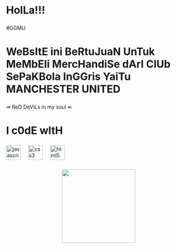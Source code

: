 <h1 align="left">HolLa!!!</h1>

###

<p align="left">#GGMU</p>

###

<h1 align="left">WeBsItE ini BeRtuJuaN UnTuk MeMbEli MercHandiSe dArI ClUb SePaKBola InGGris YaiTu MANCHESTER UNITED</h1>

###

<p align="left">⇛ ReD DeViLs in my soul ⇚</p>

###

<h1 align="left">I c0dE wItH</h1>

###

<div align="left">
  <img src="https://cdn.jsdelivr.net/gh/devicons/devicon/icons/javascript/javascript-original.svg" height="40" alt="javascript logo"  />
  <img width="12" />
  <img src="https://cdn.jsdelivr.net/gh/devicons/devicon/icons/css3/css3-original.svg" height="40" alt="css3 logo"  />
  <img width="12" />
  <img src="https://cdn.jsdelivr.net/gh/devicons/devicon/icons/html5/html5-original.svg" height="40" alt="html5 logo"  />
</div>

###

<div align="center">
  <img height="200" src="https://i.pinimg.com/564x/da/7a/38/da7a38dd4c27fac2eef745223e172a2c.jpg"  />
</div>

###
